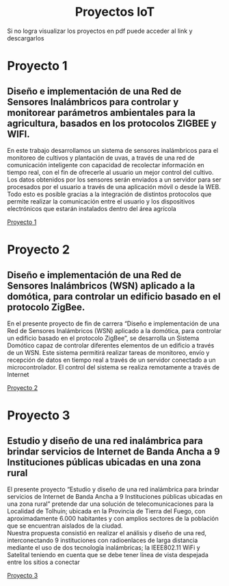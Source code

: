 <h1 align="center" dir="auto" >Proyectos IoT</h1>

Si no logra visualizar los proyectos en pdf puede acceder al link y descargarlos


# Proyecto 1
## Diseño e implementación de una Red de Sensores Inalámbricos para controlar y monitorear parámetros ambientales para la agricultura, basados en los protocolos ZIGBEE y WIFI.

En este trabajo desarrollamos un sistema de sensores inalámbricos para el monitoreo de cultivos y plantación de uvas, a través de una red de comunicación inteligente con 
capacidad de recolectar información en tiempo real, con el fin de ofrecerle al usuario un mejor control del cultivo. 
Los datos obtenidos por los sensores serán enviados a un servidor para ser procesados por el usuario a través de una aplicación móvil o desde la WEB. Todo esto es posible 
gracias a la integración de distintos protocolos que permite realizar la comunicación entre el usuario y los dispositivos electrónicos que estarán instalados dentro del área 
agrícola

[Proyecto 1](PROYECTO_ARQUITECTURA_SOFTWARE.pdf)


# Proyecto 2
## Diseño e implementación de una Red de Sensores Inalámbricos (WSN) aplicado a la domótica, para controlar un edificio basado en el protocolo ZigBee.

En el presente proyecto de fin de carrera “Diseño e implementación de una Red de Sensores Inalámbricos (WSN) aplicado a la domótica, para controlar un edificio basado en el protocolo  ZigBee”, se desarrolla un Sistema Domótico capaz de controlar diferentes elementos de un edificio a través de un WSN. Este sistema permitirá realizar tareas de 
monitoreo, envío y recepción de datos en tiempo real a través de un servidor conectado a un microcontrolador. El control del sistema se realiza remotamente a través de Internet


[Proyecto 2](PROYECTO_TELEINFORMATICA.pdf)


# Proyecto 3
## Estudio y diseño de una red inalámbrica para brindar servicios de Internet de Banda Ancha a 9 Instituciones públicas ubicadas en una zona rural

El presente proyecto “Estudio y diseño de una red inalámbrica para brindar servicios de Internet de Banda Ancha a 9 Instituciones públicas ubicadas en una zona rural” pretende dar una solución de telecomunicaciones para la Localidad de Tolhuin; ubicada en la Provincia de Tierra del Fuego, con aproximadamente 6.000 habitantes y con amplios sectores de la población que se encuentran aislados de la ciudad.  
Nuestra propuesta consistió en realizar el análisis y diseño de una red,  interconectando 9 instituciones  con radioenlaces de larga distancia  mediante el uso de dos tecnología inalámbricas; la IEEE802.11 WiFi y  Satelital teniendo en cuenta que se debe tener línea de vista despejada entre los sitios a conectar

[Proyecto 3](PROYECTO_TELECOMUNICACIONES.pdf)
